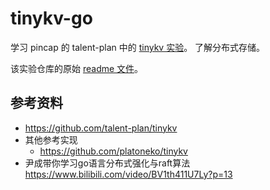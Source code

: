 # tinykv-go
学习 pincap 的 talent-plan 中的 [tinykv 实验](https://github.com/talent-plan/tinykv)。
了解分布式存储。

该实验仓库的原始 [readme 文件](README-origin.md)。

## 参考资料
- https://github.com/talent-plan/tinykv
- 其他参考实现
    - https://github.com/platoneko/tinykv
- 尹成带你学习go语言分布式强化与raft算法 https://www.bilibili.com/video/BV1th411U7Ly?p=13
